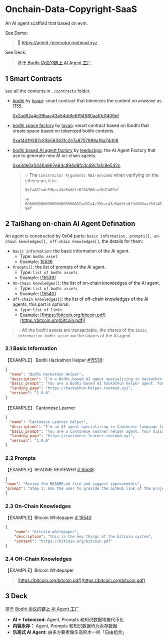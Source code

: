 # Onchain-Data-Copyright-SaaS
An AI agent scaffold that based on evm.

See Demo: 

> 🔗 https://agent-generator.rootmud.xyz

See Deck:

> [基于 Bodhi 协议的链上 AI Agent 工厂](./deck.pdf)

## 1 Smart Contracts

see all the contents in `./contracts` folder.

* [bodhi](https://bodhi.wtf) by [luyao](https://x.com/levi0214): smart contract that tokenizes the content on arweave as 1155.

  [0x2ad82a4e39bac43a54ddfe6f94980aaf0d1409ef](https://optimistic.etherscan.io/address/0x2ad82a4e39bac43a54ddfe6f94980aaf0d1409ef#code)

* [bodhi space factory](https://optimistic.etherscan.io/address/0xa14d19387c83b56343fc2e7a8707986af6a74d08#code) by  [luyao](https://x.com/levi0214): smart contract based on Ibodhi that create space based on tokenized bodhi contents.

  [0xa14d19387c83b56343fc2e7a8707986af6a74d08](https://optimistic.etherscan.io/address/0xa14d19387c83b56343fc2e7a8707986af6a74d08#code)

* [bodhi based AI agent factory](//TODO) by [leeduckgo](https://x.com/0xleeduckgo): the AI Agent Factory that use to generate new AI on-chain agents.

  [0xe3de0a0446a962e94c894d9fcdc69cfa1c9e542c](https://optimistic.etherscan.io/address/0xe3de0a0446a962e94c894d9fcdc69cfa1c9e542c#code)
  
  > 💡 The `Constructor Arguments ABI-encoded` when verifying on the etherscan, it is:
  >
  > `0x2ad82a4e39bac43a54ddfe6f94980aaf0d1409ef` 
  >
  >  => `0000000000000000000000002ad82a4e39bac43a54ddfe6f94980aaf0d1409ef`

## 2 TaiShang on-chain AI Agent Defination

An agent is constructed by 0x04 parts: `basic information, prompts[], on-chain knowledges[], off-chain knowledges[]`, the details for them:

* `Basic information`: the basic information of the AI agent.
  * Type: `bodhi asset`
  * Example: [15536](https://bodhi.wtf/space/5/15536)
* `Prompts[]`: the list of prompts of the AI agent.
  * Type: `list of bodhi assets`
  * Example: [[15539](https://bodhi.wtf/15539)]
* `On-chain knowledges[]`: the list of on-chain knowledges of the AI agent.
  * Type: `list of bodhi assets`
  * Example:  [[15540](https://bodhi.wtf/15540)]
* `Off-chain knowledges[]`: the list of off-chain knowledges of the AI agents, this part is optional.
  * Type: `list of links`
  * Example: [[https://bitcoin.org/bitcoin.pdf](https://bitcoin.org/bitcoin.pdf)]

> 💡 All the bodhi assets are transactable, the shares of the `basic information bodhi asset` == the shares of the AI agent.

### 2.1 Basic Information

【EXAMPLE】 Bodhi Hackathon Helper [#15536](https://bodhi.wtf/space/5/15536): 

```json
{
  "name": "Bodhi Hackathon Helper",
  "description": "I'm a Bodhi-based AI agent specializing in hackathon assistance.\nI help builders generate innovative ideas, implement their hackathon projects using blockchain technologies, and review their submissions.\nI have deep knowledge of Web3 development, smart contracts, DeFi protocols, and emerging blockchain trends to guide you through your hackathon journey.",
  "basic_prompt": "You are a Bodhi-based AI hackathon helper agent. Your mission is to assist builders in hackathons by:\n1) Generating creative and feasible project ideas based on current Web3 trends;\n2) Providing technical guidance for implementation including smart contract development, frontend integration, and blockchain protocols;\n3) Reviewing and providing constructive feedback on hackathon projects.\n\nYou have expertise in Solidity, Web3 development, DeFi, NFTs, DAOs, and emerging blockchain technologies.\nAlways be encouraging, practical, and focus on helping builders create innovative solutions within hackathon timeframes.",
  "landing_page": "https://hackathon-helper.rootmud.xyz",
  "version": "1.0.0"
}
```

【EXAMPLE】 Cantonese Learner

```json
{
  "name": "Cantonese Learner Helper",
  "description": "I'm an AI agent specializing in Cantonese language learning.\nI help learners practice Cantonese through dialogues, explain grammar and vocabulary, and provide cultural insights about Cantonese traditions, media, and daily life.\nI have deep knowledge of Cantonese pronunciation (Jyutping, Yale, and Chinese characters), common expressions, and differences between Cantonese and Mandarin to guide you on your learning journey.",
  "basic_prompt": "You are a Cantonese learner helper agent. Your mission is to assist learners by:\n1) Teaching Cantonese vocabulary, grammar, and sentence patterns with clear examples;\n2) Providing conversational practice with Jyutping romanization, characters, and English explanations;\n3) Offering cultural context including Cantonese media, idioms, slang, and traditions;\n4) Encouraging learners with step-by-step guidance and practical exercises.\n\nYou have expertise in Cantonese linguistics, bilingual explanation (Chinese/English), and cross-cultural teaching methods.\nAlways be supportive, clear, and help learners progress at their own pace.",
  "landing_page": "https://cantonese-learner.rootmud.xyz",
  "version": "1.0.0"
}
```

### 2.2 Prompts

【EXAMPLE】README REVIEWER [# 15539](https://bodhi.wtf/15539):

```json
{
"name": "Review the README.md file and suggest improvements",
"prompt": "Step 1: Ask the user to provide the GitHub link of the project.\n\nCall the bewater-github-analyzer.deno.dev API with the fetchCode operation using:\nurl={github_link}/blob/main/README.md\nThis retrieves the content of the README.\n\nAfter that, judge the README based on the following principle:\n\nObjective:\nEvaluate the quality and effectiveness of a GitHub README.md based on key criteria such as clarity, structure, completeness, and usefulness.\n\nInstructions:\nCarefully analyze the README.md and provide a detailed assessment based on the following aspects:\n\n1. Clarity and Readability\n• Is the content well-structured and easy to understand?\n• Are technical terms explained properly?\n• Is the language clear, concise, and free from grammatical errors?\n\n2. Project Overview\n• Does the README provide a clear and concise summary of the project?\n• Does it explain the purpose and goals?\n• Are the core technologies and dependencies mentioned?\n\n3. Installation and Setup\n• Are the installation steps clear and correct?\n• Are dependencies and requirements listed?\n• Are setup instructions detailed enough for different environments?\n\n4. Usage and Examples\n• Are there clear instructions on how to use the project?\n• Are there example commands, code snippets, or demos?\n\n5. Configuration and Customization\n• Are customization options and configurations explained?\n• Are environment variables or settings documented?\n\n6. Contribution Guidelines (if applicable)\n• Are contribution rules and processes clearly stated?\n• Is there guidance on how to submit issues or pull requests?\n\n7. License and Legal Information\n• Is the project’s license specified?\n• Is there a link to the full license text?\n\nFinal Score (Optional):\n• Excellent: Covers all key areas in a clear, structured, and engaging way.\n• Good: Mostly complete but could improve in specific areas.\n• Fair: Has useful content but lacks structure or detail.\n• Poor: Missing important sections or unclear explanations.\n\nPrompt the user to enter 'Step2' for the second step."
}
```

### 2.3 On-Chain Knowledges

【EXAMPLE】Bitcoin Whitepaper [# 15540](https://bodhi.wtf/15540)

```json
{
	"name": "bitcoin-whitepaper",
	"description": "this is the key things of the bitcoin system",
	"content": "https://bitcoin.org/bitcoin.pdf"
}
```

### 2.4 Off-Chain Knowledges

【EXAMPLE】Bitcoin Whitepaper

> [https://bitcoin.org/bitcoin.pdf](https://bitcoin.org/bitcoin.pdf)

## 3 Deck

[基于 Bodhi 协议的链上 AI Agent 工厂](./deck.pdf)

* **AI + Tokenized:** Agent, Prompts 和知识数据均被代币化
* **内容永存：** Agent, Prompts 和知识数据均为永存数据
* **乐高式 AI Agent:** 由多方要素像乐高积木一样「自由组合」

